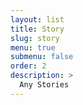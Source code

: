 ```yaml
---
layout: list
title: Story
slug: story
menu: true
submenu: false
order: 2
description: >
  Any Stories
---
```

